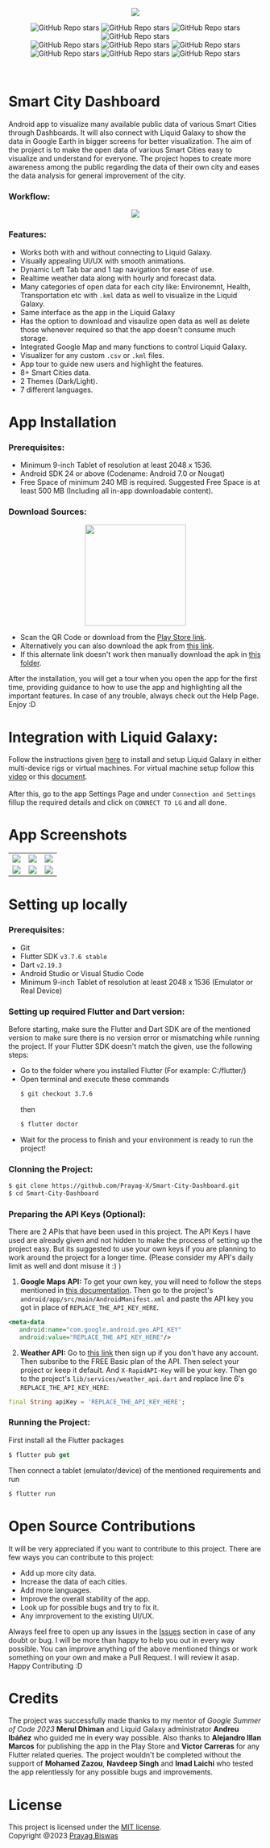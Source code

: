 <p align="center">
  <img src="https://raw.githubusercontent.com/Prayag-X/Smart-City-Dashboard/main/readme_assets/splash.png">
</p>  

<p align="center">
  <img alt="GitHub Repo stars" src="https://img.shields.io/badge/flutter-v3.7.6%20stable-blue?color=00092a&labelColor=blue">
  <img alt="GitHub Repo stars" src="https://img.shields.io/badge/dart-v2.19.3-blue?color=00092a&labelColor=blue">
  <img alt="GitHub Repo stars" src="https://img.shields.io/github/license/Prayag-X/Smart-City-Dashboard?color=00092a&labelColor=blue">
  <img alt="GitHub Repo stars" src="https://img.shields.io/github/repo-size/Prayag-X/Smart-City-Dashboard?color=00092a&labelColor=blue">
  </br>
  <img alt="GitHub Repo stars" src="https://img.shields.io/github/watchers/Prayag-X/Smart-City-Dashboard?color=00092a&labelColor=001049">
  <img alt="GitHub Repo stars" src="https://img.shields.io/github/forks/Prayag-X/Smart-City-Dashboard?color=00092a&labelColor=001049">
  <img alt="GitHub Repo stars" src="https://img.shields.io/github/stars/Prayag-X/Smart-City-Dashboard?color=00092a&labelColor=001049">
  <img alt="GitHub Repo stars" src="https://img.shields.io/github/commit-activity/y/Prayag-X/Smart-City-Dashboard?color=00092a&labelColor=001049">
  <img alt="GitHub Repo stars" src="https://img.shields.io/github/issues/Prayag-X/Smart-City-Dashboard?color=00092a&labelColor=001049">
  <img alt="GitHub Repo stars" src="https://img.shields.io/github/issues-closed/Prayag-X/Smart-City-Dashboard?color=00092a&labelColor=001049">
</p>
</br>

# Smart City Dashboard
Android app to visualize many available public data of various Smart Cities through Dashboards. It will also connect with Liquid Galaxy to show the data in Google Earth in bigger screens for better visualization. The aim of the project is to make the open data of various Smart Cities easy to visualize and understand for everyone. The project hopes to create more awareness among the public regarding the data of their own city and eases the data analysis for general improvement of the city.

### Workflow:

<p align="center">
  <img src="https://raw.githubusercontent.com/Prayag-X/Smart-City-Dashboard/main/readme_assets/architechture.png">
</p>  

### Features:

- Works both with and without connecting to Liquid Galaxy.
- Visually appealing UI/UX with smooth animations.
- Dynamic Left Tab bar and 1 tap navigation for ease of use.
- Realtime weather data along with hourly and forecast data.
- Many categories of open data for each city like: Environemnt, Health, Transportation etc with `.kml` data as well to visualize in the Liquid Galaxy.
- Same interface as the app in the Liquid Galaxy
- Has the option to download and visaulize open data as well as delete those whenever required so that the app doesn't consume much storage.
- Integrated Google Map and many functions to control Liquid Galaxy.
- Visualizer for any custom `.csv` or `.kml` files.
- App tour to guide new users and highlight the features.
- 8+ Smart Cities data.
- 2 Themes (Dark/Light).
- 7 different languages.

# App Installation

### Prerequisites:
- Minimum 9-inch Tablet of resolution at least 2048 x 1536.
- Android SDK 24 or above (Codename: Android 7.0 or Nougat)
- Free Space of minimum 240 MB is required. Suggested Free Space is at least 500 MB (Including all in-app downloadable content).

### Download Sources:

<p align="center">
  <img src="https://raw.githubusercontent.com/Prayag-X/Smart-City-Dashboard/main/readme_assets/qr.png" width="200" height="200">
</p>  

- Scan the QR Code or download from the [Play Store link](https://play.google.com/store/apps/details?id=com.liquidgalaxy.smart_city_dashboard&hl=en-IN).
- Alternatively you can also download the apk from [this link](https://raw.githubusercontent.com/Prayag-X/Smart-City-Dashboard/main/releases/Smart%20City%20Dashboard%20-%201.1.0%20-%2024.08.2023.apk).
- If this alternate link doesn't work then manually download the apk in [this folder](https://github.com/Prayag-X/Smart-City-Dashboard/tree/main/releases). 

After the installation, you will get a tour when you open the app for the first time, providing guidance to how to use the app and highlighting all the important features. In case of any trouble, always check out the Help Page. Enjoy :D
</br>

# Integration with Liquid Galaxy:

Follow the instructions given [here](https://github.com/LiquidGalaxyLAB/liquid-galaxy#readme) to install and setup Liquid Galaxy in either multi-device rigs or virtual machines. For virtual machine setup follow  this [video](https://www.youtube.com/watch?v=CLdUuDHo6lU) or this [document](https://drive.google.com/file/d/1uwWEKms1ZHZoRjn4IKOchk71solLxpuL/view).
</br>
</br>
After this, go to the app Settings Page and under `Connection and Settings` fillup the required details and click on `CONNECT TO LG` and all done.

# App Screenshots

| | | |
| ------------- | ------------- | -------------- |
| <img src="https://raw.githubusercontent.com/Prayag-X/Smart-City-Dashboard/main/readme_assets/screenshots/1.png"> | <img src="https://raw.githubusercontent.com/Prayag-X/Smart-City-Dashboard/main/readme_assets/screenshots/3.png"> | <img src="https://raw.githubusercontent.com/Prayag-X/Smart-City-Dashboard/main/readme_assets/screenshots/2.png"> |
| <img src="https://raw.githubusercontent.com/Prayag-X/Smart-City-Dashboard/main/readme_assets/screenshots/8.png"> | <img src="https://raw.githubusercontent.com/Prayag-X/Smart-City-Dashboard/main/readme_assets/screenshots/4.png"> | <img src="https://raw.githubusercontent.com/Prayag-X/Smart-City-Dashboard/main/readme_assets/screenshots/5.png"> |

# Setting up locally

### Prerequisites:

- Git
- Flutter SDK `v3.7.6 stable`
- Dart `v2.19.3`
- Android Studio or Visual Studio Code
- Minimum 9-inch Tablet of resolution at least 2048 x 1536 (Emulator or Real Device)

### Setting up required Flutter and Dart version:

Before starting, make sure the Flutter and Dart SDK are of the mentioned version to make sure there is no version error or mismatching while running the project. If your Flutter SDK doesn't match the given, use the following steps:
- Go to the folder where you installed Flutter (For example: C:/flutter/)
- Open terminal and execute these commands
  ```bash
  $ git checkout 3.7.6
  ```
  then
  ```dart
  $ flutter doctor
  ```
- Wait for the process to finish and your environment is ready to run the project!

### Clonning the Project:

```bash
$ git clone https://github.com/Prayag-X/Smart-City-Dashboard.git
$ cd Smart-City-Dashboard
```

### Preparing the API Keys (Optional):

There are 2 APIs that have been used in this project. The API Keys I have used are already given and not hidden to make the process of setting up the project easy. But its suggested to use your own keys if you are planning to work around the project for a longer time. (Please consider my API's daily limit as well and dont misuse it :) )

1. **Google Maps API:** To get your own key, you will need to follow the steps mentioned in [this documentation](https://docs.google.com/document/d/1_LDcuFSzZKv-69FrT41hHyZoMb7db7m5fxwGSKZScaE/edit?usp=sharing). Then go to the project's `android/app/src/main/AndroidManifest.xml` and paste the API key you got in place of `REPLACE_THE_API_KEY_HERE`.
  ```xml
  <meta-data
     android:name="com.google.android.geo.API_KEY"
     android:value="REPLACE_THE_API_KEY_HERE"/>
  ```

2. **Weather API:** Go to [this link](https://rapidapi.com/weatherapi/api/weatherapi-com) then sign up if you don't have any account. Then subsribe to the FREE Basic plan of the API. Then select your project or keep it default. And `X-RapidAPI-Key` will be your key. Then go to the project's `lib/services/weather_api.dart` and replace line 6's `REPLACE_THE_API_KEY_HERE`:
  ```dart
  final String apiKey = 'REPLACE_THE_API_KEY_HERE';
  ```

### Running the Project:

First install all the Flutter packages
```dart
$ flutter pub get
```

Then connect a tablet (emulator/device) of the mentioned requirements and run
```dart
$ flutter run
```

# Open Source Contributions

It will be very appreciated if you want to contribute to this project. There are few ways you can contribute to this project:
- Add up more city data.
- Increase the data of each cities.
- Add more languages.
- Improve the overall stability of the app.
- Look up for possible bugs and try to fix it.
- Any imrprovement to the existing UI/UX.

Always feel free to open up any issues in the [Issues](https://github.com/Prayag-X/Smart-City-Dashboard/issues?q=is%3Aopen+is%3Aissue) section in case of any doubt or bug. I will be more than happy to help you out in every way possible. You can improve anything of the above mentioned things or work something on your own and make a Pull Request. I will review it asap. Happy Contributing :D

# Credits

The project was successfully made thanks to my mentor of *Google Summer of Code 2023* **Merul Dhiman** and Liquid Galaxy administrator **Andreu Ibáñez** who guided me in every way possible. Also thanks to **Alejandro Illan Marcos** for publishing the app in the Play Store and **Victor Carreras** for any Flutter related queries. The project wouldn't be completed without the support of **Mohamed Zazou**, **Navdeep Singh** and **Imad Laichi** who tested the app relentlessly for any possible bugs and improvements.

# License

This project is licensed under the [MIT license](https://opensource.org/licenses/MIT).
</br>
Copyright @2023 [Prayag Biswas](https://www.linkedin.com/in/prayag-biswas-293644215/)
